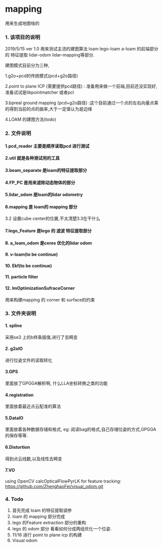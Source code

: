 # mapping
用来生成地图啥的
### 1. 该项目的说明
2019/5/15 ver 1.0
用来测试主流的建图算法 loam lego-loam a-loam 的前端部分的 特征提取 lidar-odom lidar-mapping等部分.

建图模式目前分为三种,

1.g2o+pcd的传统模式(pcd+g2o路径)

2.point to plane ICP (需要提供pcd路径) :
准备用来做一个前端,目前还没实现好,准备试试是libpointmatcher 或者pcl

3.bpreal ground mapping (pcd+g2o路径)
:这个目前通过一个点的左右向量点乘的得到当前的点的曲率,大于一定值认为是边缘

4.LOAM 的建图方法(todo)


### 2. 文件说明
#### 1.pcd_reader 主要是顺序读取pcd 进行测试
#### 2.util 就是各种测试用的工具
#### 3.beam_separate 是loam的特征提取部分
#### 4.FP_PC 是用来滤除动态物体的部分
#### 5.lidar_odom 是loam的lidar odometry
#### 6.mapping 是 loam的 mapping 部分
3.2 设置cube center的位置,不太清楚3.3在干什么
#### 7.lego_Feature 是lego 的 滤波 特征提取部分
#### 8. a_loam_odom 是ceres 优化的lidar odom
#### 9. v-loam(to be continue)
#### 10. Ekf(to be continue)
#### 11. particle filter
#### 12. lmOptimizationSufraceCorner
用来构建mapping 的 corner 和 surface的约束
### 3. 文件夹说明
#### 1. spline
采用se3 上的b样条插值,进行了去畸变
#### 2. g2oIO
进行位姿文件的读取转化
#### 3.GPS 
里面放了GPGGA解析啊, 什么LLA坐标转换之类的功能
#### 4.registration
里面放着最近点云配准的算法
#### 5.DataIO
里面放着各种数据存储和格式, eg: 阅读bag的格式,自己存储位姿的方式,GPGGA的保存等等.
#### 6.Distortion
得到点云线数,以及线性去畸变
#### 7.VO
 using OpenCV calcOpticalFlowPyrLK for feature tracking:
https://github.com/ZhenghaoFei/visual_odom.git


### 4. Todo
1. 首先完成 loam 的特征提取调参
2. loam 的 mapping 部分完成
3. lego 的Feature extraction 部分的重构
4. lego 的 odom 部分 看看如何分成两组优化一个位姿.
5. 11/16 进行 point to plane icp 的构建
6. Visual odom
